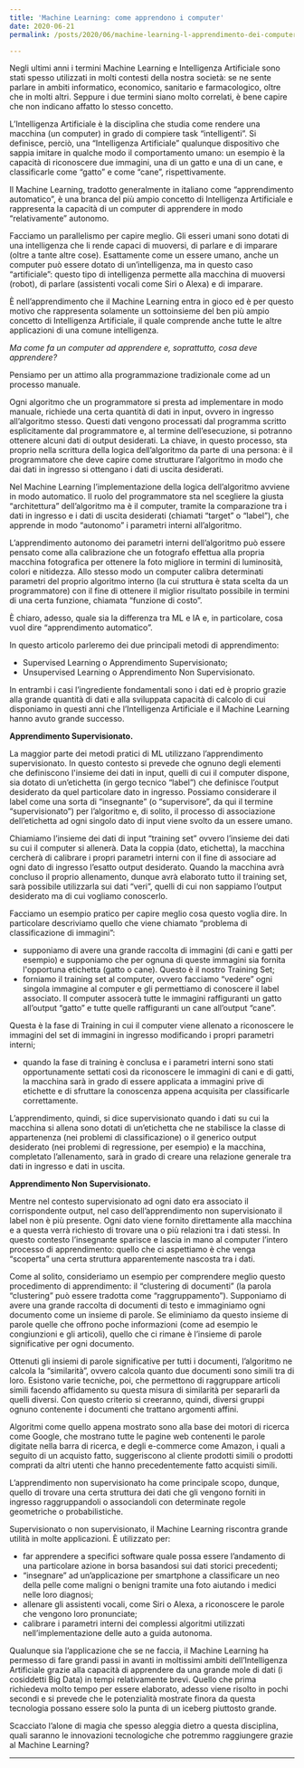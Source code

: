 ```yaml
---
title: 'Machine Learning: come apprendono i computer'
date: 2020-06-21
permalink: /posts/2020/06/machine-learning-l-apprendimento-dei-computer/

---
```


Negli ultimi anni i termini Machine Learning e Intelligenza Artificiale sono stati spesso utilizzati in molti contesti della nostra società: se ne sente parlare in ambiti informatico, economico, sanitario e farmacologico, oltre che in molti altri.
Seppure i due termini siano molto correlati, è bene capire che non indicano affatto lo stesso concetto.

L’Intelligenza Artificiale è la disciplina che studia come rendere una macchina (un computer) in grado di compiere task “intelligenti”. Si definisce, perciò, una “Intelligenza Artificiale” qualunque dispositivo che sappia imitare in qualche modo il comportamento umano: un esempio è la capacità di riconoscere due immagini, una di un gatto e una di un cane, e classificarle come “gatto” e come “cane”, rispettivamente.

Il Machine Learning, tradotto generalmente in italiano come “apprendimento automatico”, è una branca del più ampio concetto di Intelligenza Artificiale e rappresenta la capacità di un computer di apprendere in modo “relativamente” autonomo.

Facciamo un parallelismo per capire meglio. Gli esseri umani sono dotati di una intelligenza che li rende capaci di muoversi, di parlare e di imparare (oltre a tante altre cose). Esattamente come un essere umano, anche un computer può essere dotato di un’intelligenza, ma in questo caso “artificiale”: questo tipo di intelligenza permette alla macchina di muoversi (robot), di parlare (assistenti vocali come Siri o Alexa) e di imparare.

È nell’apprendimento che il Machine Learning entra in gioco ed è per questo motivo che rappresenta solamente un sottoinsieme del ben più ampio concetto di Intelligenza Artificiale, il quale comprende anche tutte le altre applicazioni di una comune intelligenza.

*Ma come fa un computer ad apprendere e, soprattutto, cosa deve apprendere?*


Pensiamo per un attimo alla programmazione tradizionale come ad un processo manuale.

Ogni algoritmo che un programmatore si presta ad implementare in modo manuale, richiede una certa quantità di dati in input, ovvero in ingresso all’algoritmo stesso. Questi dati vengono processati dal programma scritto esplicitamente dal programmatore e, al termine dell’esecuzione, si potranno ottenere alcuni dati di output desiderati. La chiave, in questo processo, sta proprio nella scrittura della logica dell’algoritmo da parte di una persona: è il programmatore che deve capire come strutturare l’algoritmo in modo che dai dati in ingresso si ottengano i dati di uscita desiderati.

Nel Machine Learning l’implementazione della logica dell’algoritmo avviene in modo automatico. Il ruolo del programmatore sta nel scegliere la giusta “architettura” dell’algoritmo ma è il computer, tramite la comparazione tra i dati in ingresso e i dati di uscita desiderati (chiamati “target” o “label”), che apprende in modo “autonomo” i parametri interni all’algoritmo.

L’apprendimento autonomo dei parametri interni dell’algoritmo può essere pensato come alla calibrazione che un fotografo effettua alla propria macchina fotografica per ottenere la foto migliore in termini di luminosità, colori e nitidezza. Allo stesso modo un computer calibra determinati parametri del proprio algoritmo interno (la cui struttura è stata scelta da un programmatore) con il fine di ottenere il miglior risultato possibile in termini di una certa funzione, chiamata “funzione di costo”.

È chiaro, adesso, quale sia la differenza tra ML e IA e, in particolare, cosa vuol dire “apprendimento automatico”.

In questo articolo parleremo dei due principali metodi di apprendimento:
* Supervised Learning o Apprendimento Supervisionato;
* Unsupervised Learning o Apprendimento Non Supervisionato.

In entrambi i casi l’ingrediente fondamentali sono i dati ed è proprio grazie alla grande quantità di dati e alla sviluppata capacità di calcolo di cui disponiamo in questi anni che l’Intelligenza Artificiale e il Machine Learning hanno avuto grande successo.


**Apprendimento Supervisionato.**

La maggior parte dei metodi pratici di ML utilizzano l’apprendimento supervisionato. In questo contesto si prevede che ognuno degli elementi che definiscono l'insieme dei dati in input, quelli di cui il computer dispone, sia dotato di un’etichetta (in gergo tecnico “label”) che definisce l’output desiderato da quel particolare dato in ingresso. Possiamo considerare il label come una sorta di “insegnante” (o “supervisore”, da qui il termine “supervisionato”) per l’algoritmo e, di solito, il processo di associazione dell’etichetta ad ogni singolo dato di input viene svolto da un essere umano.

Chiamiamo l’insieme dei dati di input “training set” ovvero l’insieme dei dati su cui il computer si allenerà. Data la coppia (dato, etichetta), la macchina cercherà di calibrare i propri parametri interni con il fine di associare ad ogni dato di ingresso l’esatto output desiderato.
Quando la macchina avrà concluso il proprio allenamento, dunque avrà elaborato tutto il training set, sarà possibile utilizzarla sui dati “veri”, quelli di cui non sappiamo l’output desiderato ma di cui vogliamo conoscerlo.

Facciamo un esempio pratico per capire meglio cosa questo voglia dire. In particolare descriviamo quello che viene chiamato “problema di classificazione di immagini”:

* supponiamo di avere una grande raccolta di immagini (di cani e gatti per esempio) e supponiamo che per ognuna di queste immagini sia fornita l'opportuna etichetta (gatto o cane). Questo è il nostro Training Set;
* forniamo il training set al computer, ovvero facciamo “vedere” ogni singola immagine al computer e gli permettiamo di conoscere il label associato. Il computer assocerà tutte le immagini raffiguranti un gatto all’output “gatto” e tutte quelle raffiguranti un cane all’output “cane”. 


Questa è la fase di Training in cui il computer viene allenato a riconoscere le immagini del set di immagini in ingresso modificando i propri parametri interni;
* quando la fase di training è conclusa e i parametri interni sono stati opportunamente settati così da riconoscere le immagini di cani e di gatti, la macchina sarà in grado di essere applicata a immagini prive di etichette e di sfruttare la conoscenza appena acquisita per classificarle correttamente.

L’apprendimento, quindi, si dice supervisionato quando i dati su cui la macchina si allena sono dotati di un’etichetta che ne stabilisce la classe di appartenenza (nei problemi di classificazione) o il generico output desiderato (nei problemi di regressione, per esempio) e la macchina, completato l’allenamento, sarà in grado di creare una relazione generale tra dati in ingresso e dati in uscita.


**Apprendimento Non Supervisionato.**

Mentre nel contesto supervisionato ad ogni dato era associato il corrispondente output, nel caso dell’apprendimento non supervisionato il label non è più presente. Ogni dato viene fornito direttamente alla macchina e a questa verrà richiesto di trovare una o più relazioni tra i dati stessi. In questo contesto l’insegnante sparisce e lascia in mano al computer l’intero processo di apprendimento: quello che ci aspettiamo è che venga “scoperta” una certa struttura apparentemente nascosta tra i dati.

Come al solito, consideriamo un esempio per comprendere meglio questo procedimento di apprendimento: il “clustering di documenti” (la parola “clustering” può essere tradotta come “raggruppamento”). Supponiamo di avere una grande raccolta di documenti di testo e immaginiamo ogni documento come un insieme di parole. Se eliminiamo da questo insieme di parole quelle che offrono poche informazioni (come ad esempio le congiunzioni e gli articoli), quello che ci rimane è l’insieme di parole significative per ogni documento.

Ottenuti gli insiemi di parole significative per tutti i documenti, l’algoritmo ne calcola la “similarità”, ovvero calcola quanto due documenti sono simili tra di loro.
Esistono varie tecniche, poi, che permettono di raggruppare articoli simili facendo affidamento su questa misura di similarità per separarli da quelli diversi. Con questo criterio si creeranno, quindi, diversi gruppi ognuno contenente i documenti che trattano argomenti affini.

Algoritmi come quello appena mostrato sono alla base dei motori di ricerca come Google, che mostrano tutte le pagine web contenenti le parole digitate nella barra di ricerca, e degli e-commerce come Amazon, i quali a seguito di un acquisto fatto, suggeriscono al cliente prodotti simili o prodotti comprati da altri utenti che hanno precedentemente fatto acquisti simili.

L’apprendimento non supervisionato ha come principale scopo, dunque, quello di trovare una certa struttura dei dati che gli vengono forniti in ingresso raggruppandoli o associandoli con determinate regole geometriche o probabilistiche.



Supervisionato o non supervisionato, il Machine Learning riscontra grande utilità in molte applicazioni. È utilizzato per:
* far apprendere a specifici software quale possa essere l’andamento di una particolare azione in borsa basandosi sui dati storici precedenti;
* “insegnare” ad un’applicazione per smartphone a classificare un neo della pelle come maligni o benigni tramite una foto aiutando i medici nelle loro diagnosi;
* allenare gli assistenti vocali, come Siri o Alexa, a riconoscere le parole che vengono loro pronunciate;
* calibrare i parametri interni dei complessi algoritmi utilizzati nell’implementazione delle auto a guida autonoma.

Qualunque sia l’applicazione che se ne faccia, il Machine Learning ha permesso di fare grandi passi in avanti in moltissimi ambiti dell’Intelligenza Artificiale grazie alla capacità di apprendere da una grande mole di dati (i cosiddetti Big Data) in tempi relativamente brevi. Quello che prima richiedeva molto tempo per essere elaborato, adesso viene risolto in pochi secondi e si prevede che le potenzialità mostrate finora da questa tecnologia possano essere solo la punta di un iceberg piuttosto grande.

Scacciato l’alone di magia che spesso aleggia dietro a questa disciplina, quali saranno le innovazioni tecnologiche che potremmo raggiungere grazie al Machine Learning?

------
